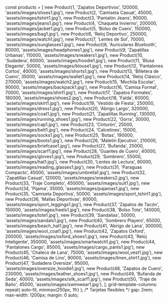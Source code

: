 const products = [
        new Product(1, 'Zapatos Deportivos', 120000, 'assets/images/shoes1.jpg'),
        new Product(2, 'Camiseta Casual', 45000, 'assets/images/tshirt1.jpg'),
        new Product(3, 'Pantalón Jeans', 90000, 'assets/images/jeans1.jpg'),
        new Product(4, 'Chaqueta Invierno', 200000, 'assets/images/jacket1.jpg'),
        new Product(5, 'Bolso de Cuero', 150000, 'assets/images/bag1.jpg'),
        new Product(6, 'Reloj Deportivo', 250000, 'assets/images/watch1.jpg'),
        new Product(7, 'Lentes de Sol', 70000, 'assets/images/sunglasses1.jpg'),
        new Product(8, 'Auriculares Bluetooth', 80000, 'assets/images/headphones1.jpg'),
        new Product(9, 'Zapatillas Urbanas', 110000, 'assets/images/sneakers1.jpg'),
        new Product(10, 'Sudadera', 60000, 'assets/images/hoodie1.jpg'),
        new Product(11, 'Blusa Elegante', 50000, 'assets/images/blouse1.jpg'),
        new Product(12, 'Pantalones Cortos', 40000, 'assets/images/shorts1.jpg'),
        new Product(13, 'Billetera de Cuero', 35000, 'assets/images/wallet1.jpg'),
        new Product(14, 'Reloj Clásico', 270000, 'assets/images/watch2.jpg'),
        new Product(15, 'Mochila Escolar', 90000, 'assets/images/backpack1.jpg'),
        new Product(16, 'Camisa Formal', 70000, 'assets/images/shirt1.jpg'),
        new Product(17, 'Zapatos Formales', 180000, 'assets/images/shoes2.jpg'),
        new Product(18, 'Falda', 60000, 'assets/images/skirt1.jpg'),
        new Product(19, 'Vestido de Fiesta', 250000, 'assets/images/dress1.jpg'),
        new Product(20, 'Abrigo Largo', 320000, 'assets/images/coat1.jpg'),
        new Product(21, 'Zapatillas Running', 130000, 'assets/images/running_shoes1.jpg'),
        new Product(22, 'Gorra', 30000, 'assets/images/cap1.jpg'),
        new Product(23, 'Cinturón', 25000, 'assets/images/belt1.jpg'),
        new Product(24, 'Calcetines', 15000, 'assets/images/socks1.jpg'),
        new Product(25, 'Botas', 190000, 'assets/images/boots1.jpg'),
        new Product(26, 'Maletín Ejecutivo', 210000, 'assets/images/briefcase1.jpg'),
        new Product(27, 'Bufanda', 25000, 'assets/images/scarf1.jpg'),
        new Product(28, 'Guantes de Cuero', 40000, 'assets/images/gloves1.jpg'),
        new Product(29, 'Sombrero', 55000, 'assets/images/hat1.jpg'),
        new Product(30, 'Lentes de Lectura', 80000, 'assets/images/reading_glasses1.jpg'),
        new Product(31, 'Paraguas Compacto', 45000, 'assets/images/umbrella1.jpg'),
        new Product(32, 'Zapatillas Casual', 120000, 'assets/images/sneakers2.jpg'),
        new Product(33, 'Traje Completo', 450000, 'assets/images/suit1.jpg'),
        new Product(34, 'Pijama', 35000, 'assets/images/pajamas1.jpg'),
        new Product(35, 'Camiseta Deportiva', 50000, 'assets/images/sport_tshirt1.jpg'),
        new Product(36, 'Mallas Deportivas', 60000, 'assets/images/sport_leggings1.jpg'),
        new Product(37, 'Zapatos de Tacón', 150000, 'assets/images/heels1.jpg'),
        new Product(38, 'Bolso Tote', 140000, 'assets/images/tote1.jpg'),
        new Product(39, 'Sandalias', 50000, 'assets/images/sandals1.jpg'),
        new Product(40, 'Sombrero Playero', 65000, 'assets/images/beach_hat1.jpg'),
        new Product(41, 'Abrigo de Lana', 300000, 'assets/images/wool_coat1.jpg'),
        new Product(42, 'Zapatos Oxford', 200000, 'assets/images/oxford_shoes1.jpg'),
        new Product(43, 'Reloj Inteligente', 350000, 'assets/images/smartwatch1.jpg'),
        new Product(44, 'Pantalones Cargo', 85000, 'assets/images/cargo_pants1.jpg'),
        new Product(45, 'Chaleco de Lana', 75000, 'assets/images/wool_vest1.jpg'),
        new Product(46, 'Camisa de Lino', 90000, 'assets/images/linen_shirt1.jpg'),
        new Product(47, 'Sudadera Oversize', 95000, 'assets/images/oversize_hoodie1.jpg'),
        new Product(48, 'Zapatos de Cuero', 230000, 'assets/images/leather_shoes1.jpg'),
        new Product(49, 'Bufanda de Seda', 40000, 'assets/images/silk_scarf1.jpg'),
        new Product(50, 'Traje de Baño', 45000, 'assets/images/swimwear1.jpg'),
    ];
grid-template-columns: repeat(
    auto-fit,
    minmax(250px, 1fr)
  ); /* Tarjetas flexibles */
  gap: 2rem;
  max-width: 1200px;
  margin: 0 auto;